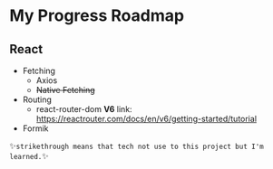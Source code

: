 # My Progress Roadmap

## React
* Fetching
    * Axios
    * ~~Native Fetching~~
* Routing 
    * react-router-dom **V6** link: https://reactrouter.com/docs/en/v6/getting-started/tutorial
* Formik

✨`strikethrough means that tech not use to this project but I'm learned.`✨